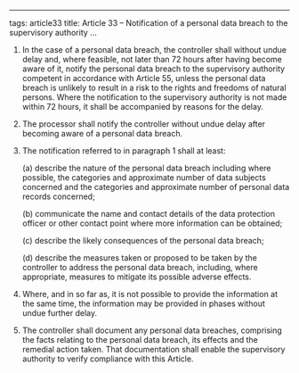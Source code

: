 
---
tags: article33
title: Article 33 – Notification of a personal data breach to the supervisory authority
...

1.  In the case of a personal data breach, the controller shall without undue delay and, where feasible, not later than 72 hours after having become aware of it, notify the personal data breach to the supervisory authority competent in accordance with Article 55, unless the personal data breach is unlikely to result in a risk to the rights and freedoms of natural persons. Where the notification to the supervisory authority is not made within 72 hours, it shall be accompanied by reasons for the delay.

2.  The processor shall notify the controller without undue delay after becoming aware of a personal data breach.

3.  The notification referred to in paragraph 1 shall at least:

    (a) describe the nature of the personal data breach including where possible, the categories and approximate number of data subjects concerned and the categories and approximate number of personal data records concerned;

    (b) communicate the name and contact details of the data protection officer or other contact point where more information can be obtained;

    (c) describe the likely consequences of the personal data breach;

    (d) describe the measures taken or proposed to be taken by the controller to address the personal data breach, including, where appropriate, measures to mitigate its possible adverse effects.

4.  Where, and in so far as, it is not possible to provide the information at the same time, the information may be provided in phases without undue further delay.

5.  The controller shall document any personal data breaches, comprising the facts relating to the personal data breach, its effects and the remedial action taken. That documentation shall enable the supervisory authority to verify compliance with this Article.
